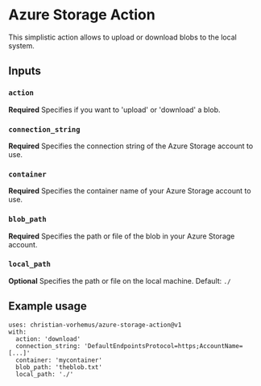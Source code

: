 # Azure Storage Action

This simplistic action allows to upload or download blobs to the local system.

## Inputs

### `action`

**Required** Specifies if you want to 'upload' or 'download' a blob.

### `connection_string`

**Required** Specifies the connection string of the Azure Storage account to use.

### `container`

**Required** Specifies the container name of your Azure Storage account to use.

### `blob_path`

**Required**  Specifies the path or file of the blob in your Azure Storage account.

### `local_path`

**Optional** Specifies the path or file on the local machine. Default: `./`

## Example usage

```
uses: christian-vorhemus/azure-storage-action@v1
with:
  action: 'download'
  connection_string: 'DefaultEndpointsProtocol=https;AccountName=[...]'
  container: 'mycontainer'
  blob_path: 'theblob.txt'
  local_path: './'
```